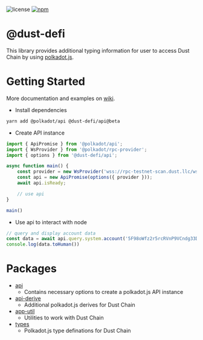 ![license](https://img.shields.io/badge/License-Apache%202.0-blue?logo=apache&style=flat-square)
[![npm](https://img.shields.io/npm/v/@dust-defi/api?logo=npm&style=flat-square)](https://www.npmjs.com/package/@dust-defi/api)

# @dust-defi

This library provides additional typing information for user to access Dust Chain by using [polkadot.js](https://github.com/polkadot-js/api).

# Getting Started

More documentation and examples on [wiki](https://docs.dust.llc/).

- Install dependencies

```bash
yarn add @polkadot/api @dust-defi/api@beta
```

- Create API instance

```ts
import { ApiPromise } from '@polkadot/api';
import { WsProvider } from '@polkadot/rpc-provider';
import { options } from '@dust-defi/api';

async function main() {
    const provider = new WsProvider('wss://rpc-testnet-scan.dust.llc/ws');
    const api = new ApiPromise(options({ provider }));
    await api.isReady;

    // use api
}

main()
```

- Use api to interact with node

```ts
// query and display account data
const data = await api.query.system.account('5F98oWfz2r5rcRVnP9VCndg33DAAsky3iuoBSpaPUbgN9AJn');
console.log(data.toHuman())
```

# Packages

- [api](./packages/api)
  - Contains necessary options to create a polkadot.js API instance
- [api-derive](./packages/api-derive)
  - Additional polkadot.js derives for Dust Chain
- [app-util](./packages/app-util)
  - Utilities to work with Dust Chain
- [types](./packages/types)
  - Polkadot.js type definations for Dust Chain
